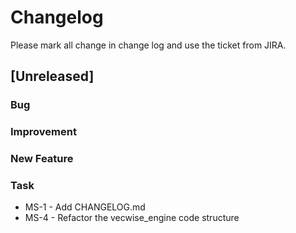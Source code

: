 # Changelog

Please mark all change in change log and use the ticket from JIRA.

## [Unreleased]

### Bug

### Improvement

### New Feature

### Task

- MS-1 - Add CHANGELOG.md
- MS-4 - Refactor the vecwise_engine code structure